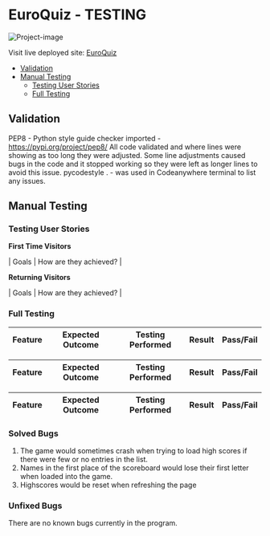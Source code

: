 # EuroQuiz - TESTING

![Project-image]()

Visit live deployed site: [EuroQuiz]()

* [Validation](#validator-testing)
* [Manual Testing](#manual-testing)
  * [Testing User Stories](#testing-user-stories)
  * [Full Testing](#full-testing)

## Validation

PEP8 - Python style guide checker imported - https://pypi.org/project/pep8/ All code validated and where lines were showing as too long they were adjusted. Some line adjustments caused bugs in the code and it stopped working so they were left as longer lines to avoid this issue. pycodestyle . - was used in Codeanywhere terminal to list any issues.

## Manual Testing

### Testing User Stories

__First Time Visitors__

| Goals | How are they achieved? |

__Returning Visitors__

|  Goals | How are they achieved? |

### Full Testing

| Feature | Expected Outcome | Testing Performed | Result | Pass/Fail |
| --- | --- | --- | --- | --- |

| Feature | Expected Outcome | Testing Performed | Result | Pass/Fail |
| --- | --- | --- | --- | --- |

| Feature | Expected Outcome | Testing Performed | Result | Pass/Fail |
| --- | --- | --- | --- | --- |

### Solved Bugs

1. The game would sometimes crash when trying to load high scores if there were few or no entries in the list.
2. Names in the first place of the scoreboard would lose their first letter when loaded into the game.
3. Highscores would be reset when refreshing the page

### Unfixed Bugs

There are no known bugs currently in the program.
